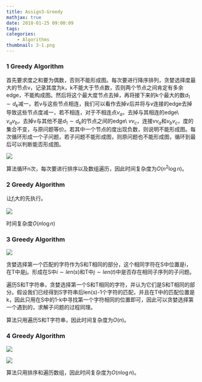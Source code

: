 ```yaml
---
title: Assign3-Greedy
mathjax: true
date: 2018-01-25 09:00:09
tags:
categories:
	- Algorithms
thumbnail: 3-1.png
---
```


### 1 Greedy Algorithm 

首先要求度之和要为偶数，否则不能形成图。每次要进行降序排列，贪婪选择度最大的节点v，记录其度为k，k不能大于节点数，否则两个节点之间肯定有多余edge，不能构成图。然后将这个最大度节点去掉，再将接下来的k个最大的数${d_1\sim d_k}$减一，若v与这些节点相连，我们可以看作去掉v后并将与v连接的edge去掉导致这些节点度减一，若不相连，对于不相连点$v_a$，去掉与其相连的edge\ $v_av_b$，去掉v与其他不是${d_1\sim d_k}$的节点之间的edge\ $vv_c$，连接$vv_a$和$v_bv_c$，度的集合不变，与原问题等价。若其中一个节点的度出现负数，则说明不能形成图。每次循环形成一个子问题，若子问题不能形成图，则原问题也不能形成图，循环到最后可以判断能否形成图。

![](https://cdn.jsdelivr.net/gh/xmzzyo/Blog@master/source/_posts/https://cdn.jsdelivr.net/gh/xmzzyo/Blog@master/source/_posts/https://cdn.jsdelivr.net/gh/xmzzyo/Blog@master/source/_posts/Assign3-Greedy/20190114110942.png)

算法循环n次，每次要进行排序以及数组遍历，因此时间复杂度为$O(n^2\log n)$。

### 2 Greedy Algorithm 

让$f_i$大的先执行。

![](https://cdn.jsdelivr.net/gh/xmzzyo/Blog@master/source/_posts/https://cdn.jsdelivr.net/gh/xmzzyo/Blog@master/source/_posts/https://cdn.jsdelivr.net/gh/xmzzyo/Blog@master/source/_posts/Assign3-Greedy/20190114111018.png)

时间复杂度$O(n\log n)$

### 3 Greedy Algorithm 

![](https://cdn.jsdelivr.net/gh/xmzzyo/Blog@master/source/_posts/https://cdn.jsdelivr.net/gh/xmzzyo/Blog@master/source/_posts/https://cdn.jsdelivr.net/gh/xmzzyo/Blog@master/source/_posts/Assign3-Greedy/20190114111040.png)

贪婪选择第一个匹配的字符作为S和T相同的部分，这个相同字符在S中位置是i，在T中是j。形成在S中$i\sim len(s)$和T中$j\sim len(t)$中是否存在相同子序列的子问题。

遍历S和T字符串，贪婪选择第一个S和T相同的字符，并认为它们是S和T相同的部分。假设我们已经得到S字符串后len(s)-1个字符的匹配，并且在T中的匹配位置是k，因此只用在S中的1-k中寻找第一个字符相同的位置即可，因此可以贪婪选择第一个遇到的，求解子问题的过程同理。

算法只用遍历S和T字符串，因此时间复杂度为$O(n)$。

### 4 Greedy Algorithm 

![](https://cdn.jsdelivr.net/gh/xmzzyo/Blog@master/source/_posts/https://cdn.jsdelivr.net/gh/xmzzyo/Blog@master/source/_posts/https://cdn.jsdelivr.net/gh/xmzzyo/Blog@master/source/_posts/Assign3-Greedy/20190114111053.png)

![](https://cdn.jsdelivr.net/gh/xmzzyo/Blog@master/source/_posts/https://cdn.jsdelivr.net/gh/xmzzyo/Blog@master/source/_posts/https://cdn.jsdelivr.net/gh/xmzzyo/Blog@master/source/_posts/Assign3-Greedy/20190114111102.png)

算法只用排序和遍历数组，因此时间复杂度为$O(n\log n)$。